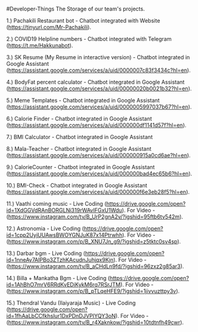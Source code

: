 #Developer-Things
The Storage of our team's projects.

1.) Pachakili Restaurant bot - Chatbot integrated with Website (https://tinyurl.com/Mr-Pachakili).

2.) COVID19 Helpline numbers - Chatbot integrated with Telegram (https://t.me/Hakkunabot).

3.) SK Resume (My Resume in interactive version) - Chatbot integrated in Google Assistant (https://assistant.google.com/services/a/uid/0000007c83f3434c?hl=en).

4.) BodyFat percent calculator - Chatbot integrated in Google Assistant (https://assistant.google.com/services/a/uid/00000020b0021b32?hl=en).

5.) Meme Templates - Chatbot integrated in Google Assistant (https://assistant.google.com/services/a/uid/0000005997037b67?hl=en).

6.) Calorie Finder - Chatbot integrated in Google Assistant (https://assistant.google.com/services/a/uid/000000df1141d57f?hl=en).

7.) BMI Calculator - Chatbot integrated in Google Assistant

8.) Mala-Teacher - Chatbot integrated in Google Assistant (https://assistant.google.com/services/a/uid/000000915a0cd6ae?hl=en).

9.) CalorieCounter - Chatbot integrated in Google Assistant (https://assistant.google.com/services/a/uid/000000bad4ec65b6?hl=en).

10.) BMI-Check - Chatbot integrated in Google Assistant (https://assistant.google.com/services/a/uid/000000f6e3eb28f5?hl=en).

11.) Vaathi coming music - Live Coding (https://drive.google.com/open?id=1XdGGVdRAnBORGLNi319rWAvlFGxU1Wdu). For Video - (https://www.instagram.com/tv/B_UrP2gnA2v/?igshid=95ftb6tv542m).

12.) Astronomia - Live Coding (https://drive.google.com/open?id=1cpp2UyjUUAwsBWOYGNJuK87x14Ptrwhh). For Video - (https://www.instagram.com/p/B_XNU7Jn_g9/?igshid=z5tktc0sv4sp).

13.) Darbar bgm - Live Coding (https://drive.google.com/open?id=1nneAy7AIPBo3ZTzhKAcudnJuhjqx9Kjn). For Video - (https://www.instagram.com/tv/B_aCHdLn9fd/?igshid=96zxz2g85ar3).

14.) Billa + Mankatha Bgm - Live Coding (https://drive.google.com/open?id=1AhBhO7mrV6RRdKvEDiKykM6rq7RSrJTM).
For Video - (https://www.instagram.com/p/B_pTLqeHFE9/?igshid=1jivvuzttpy3v).

15.) Thendral Vandu (Ilaiyaraja Music) - Live Coding (https://drive.google.com/open?id=1fhAaLbCCfkhslur1DxPDnDJVPlYQY3oN).
For Video - (https://www.instagram.com/tv/B_r4Xaknkow/?igshid=10tdtnfh49cwr).
